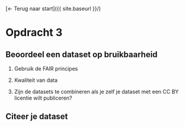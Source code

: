 
[← Terug naar start]({{ site.baseurl }}/)

# Opdracht 3

## Beoordeel een dataset op bruikbaarheid

1. Gebruik de FAIR principes
   
2. Kwaliteit van data
   
3. Zijn de datasets te combineren als je zelf je dataset met een CC BY licentie wilt publiceren?

## Citeer je dataset
